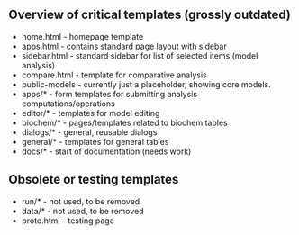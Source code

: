 ## Overview of critical templates (grossly outdated)
- home.html - homepage template
- apps.html - contains standard page layout with sidebar
- sidebar.html - standard sidebar for list of selected items (model analysis)
- compare.html - template for comparative analysis
- public-models - currently just a placeholder, showing core models.
- apps/* - form templates for submitting analysis computations/operations
- editor/* - templates for model editing
- biochem/* - pages/templates related to biochem tables
- dialogs/* - general, reusable dialogs
- general/* - templates for general tables
- docs/* - start of documentation (needs work)

## Obsolete or testing templates
- run/* - not used, to be removed
- data/* - not used, to be removed
- proto.html - testing page
